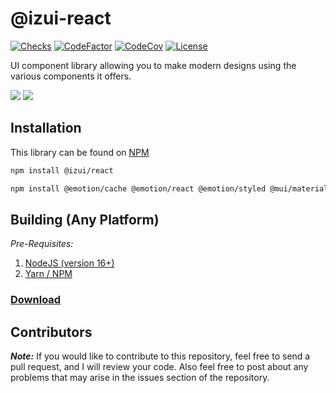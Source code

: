# @izui-react

[![Checks](https://img.shields.io/github/checks-status/Iswenzz/IzUI-Web/master?logo=github)](https://github.com/Iswenzz/IzUI-Web/actions)
[![CodeFactor](https://img.shields.io/codefactor/grade/github/Iswenzz/IzUI-Web?label=codefactor&logo=codefactor)](https://www.codefactor.io/repository/github/iswenzz/IzUI-Web)
[![CodeCov](https://img.shields.io/codecov/c/github/Iswenzz/IzUI-Web?label=codecov&logo=codecov)](https://codecov.io/gh/Iswenzz/IzUI-Web)
[![License](https://img.shields.io/github/license/Iswenzz/IzUI-Web?color=blue&logo=gitbook&logoColor=white)](https://github.com/Iswenzz/IzUI-Web/blob/master/LICENSE)

UI component library allowing you to make modern designs using the various components it offers.

![](https://i.imgur.com/cZOJbXK.jpg)
![](https://i.imgur.com/aDGGNxx.jpg)

## Installation

This library can be found on [NPM](https://www.npmjs.com/package/@izui/react)

```sh
npm install @izui/react
```
```sh
npm install @emotion/cache @emotion/react @emotion/styled @mui/material framer-motion react react-dom react-i18next react-router-dom
```

## Building (Any Platform)

_Pre-Requisites:_
1. [NodeJS (version 16+)](https://nodejs.org/en/)
2. [Yarn / NPM](https://yarnpkg.com/)

### [Download](https://github.com/Iswenzz/IzUI-Web/releases)

## Contributors

***Note:*** If you would like to contribute to this repository, feel free to send a pull request, and I will review your code.
Also feel free to post about any problems that may arise in the issues section of the repository.
